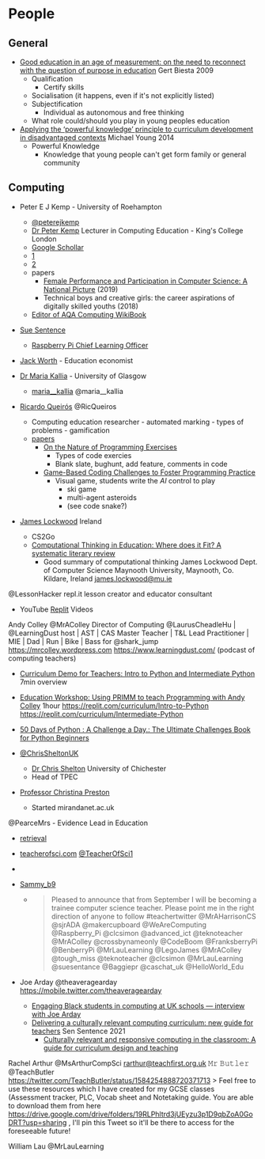 People
======

General
-------

* [Good education in an age of measurement: on the need to reconnect with the question of purpose in education](https://link.springer.com/article/10.1007/s11092-008-9064-9) Gert Biesta 2009
    * Qualification
        * Certify skills
    * Socialisation (it happens, even if it's not explicitly listed)
    * Subjectification
        * Individual as autonomous and free thinking
    * What role could/should you play in young peoples education
* [Applying the ‘powerful knowledge’ principle to curriculum development in disadvantaged contexts](https://impact.chartered.college/article/applying-powerful-knowledge-principle-curriculum-development-disadvantaged-contexts/) Michael Young 2014
    * Powerful Knowledge
        * Knowledge that young people can't get form family or general community

Computing
---------

* Peter E J Kemp -       University of Roehampton
    * [@peterejkemp](https://twitter.com/peterejkemp)
    * [Dr Peter Kemp](https://www.kcl.ac.uk/people/peter-kemp) Lecturer in Computing Education - King's College London
    * [Google Schollar](https://scholar.google.co.uk/citations?user=ZOP1huUAAAAJ&hl=en)
    * [1](https://dl.acm.org/profile/99659245012)
    * [2](https://www.researchgate.net/profile/Peter_Kemp4)
    * papers
        * [Female Performance and Participation in Computer Science: A National Picture](https://dl.acm.org/doi/10.1145/3366016) (2019)
        * Technical boys and creative girls: the career aspirations of digitally skilled youths (2018)
    * [Editor of AQA Computing WikiBook](http://itte.org.uk/wp/aqa-a-level-computing-wiki/)
* [Sue Sentence]()
    * [Raspberry Pi Chief Learning Officer](https://www.raspberrypi.org/blog/author/suesentance/)
* [Jack Worth](https://twitter.com/worth_jack) - Education economist
* [Dr Maria Kallia](https://www.gla.ac.uk/schools/computing/staff/mariakallia/#biography,researchinterests,publications,articles,booksections,researchreportsorpapers,conferenceproceedings) - University of Glasgow
    * [maria__kallia](https://twitter.com/maria__kallia) @maria__kallia

* [Ricardo Queirós](https://www.ricardoqueiros.com/) @RicQueiros
    * Computing education researcher - automated marking - types of problems - gamification
    * [papers](https://dblp.org/pid/67/2409.html)
        * [On the Nature of Programming Exercises](https://drops.dagstuhl.de/opus/volltexte/2020/12311/)
            * Types of code exercies
            * Blank slate, bughunt, add feature, comments in code
        * [Game-Based Coding Challenges to Foster Programming Practice](https://drops.dagstuhl.de/opus/volltexte/2020/12305/)
            * Visual game, students write the _AI_ control to play
                * ski game
                * multi-agent asteroids
                * (see code snake?)

* [James Lockwood](https://scholar.google.com/citations?user=m4tvBksAAAAJ&hl=en) Ireland
    * CS2Go
    * [Computational Thinking in Education: Where does it Fit? A systematic literary review](https://arxiv.org/abs/1703.07659)
        * Good summary of computational thinking
James Lockwood
Dept. of Computer Science
Maynooth University, Maynooth, Co. Kildare, Ireland
james.lockwood@mu.ie

@LessonHacker
repl.it lesson creator and educator consultant
* YouTube [Replit](https://www.youtube.com/c/replityt/videos) Videos

Andy Colley
@MrAColley
Director of Computing @LaurusCheadleHu
 | @LearningDust
 host | AST | CAS Master Teacher | T&L Lead Practitioner | MIE | Dad | Run | Bike | Bass for @shark_jump
https://mrcolley.wordpress.com
https://www.learningdust.com/ (podcast of computing teachers)

* [Curriculum Demo for Teachers: Intro to Python and Intermediate Python](https://www.youtube.com/watch?v=GAkda5J2mx8) 7min overview
* [Education Workshop: Using PRIMM to teach Programming with Andy Colley](https://www.youtube.com/watch?v=H0t2eBXazF0) 1hour
https://replit.com/curriculum/Intro-to-Python
https://replit.com/curriculum/Intermediate-Python

* [50 Days of Python : A Challenge a Day.: The Ultimate Challenges Book for Python Beginners](https://www.amazon.co.uk/Days-Python-Challenge-Challenges-Beginners-ebook/dp/B09TQ83JQB/)


* [@ChrisSheltonUK](https://twitter.com/chrissheltonuk)
    * [Dr Chris Shelton](https://www.chi.ac.uk/staff/dr-chris-shelton) University of Chichester
    * Head of TPEC


* [Professor Christina Preston](https://www.dmu.ac.uk/about-dmu/academic-staff/health-and-life-sciences/christina-preston/christina-preston.aspx)
    * Started mirandanet.ac.uk

@PearceMrs - Evidence Lead in Education
* [retrieval](https://twitter.com/PearceMrs/status/1534631105315454976)

* [teacherofsci.com](https://teacherofsci.com/) [@TeacherOfSci1](https://twitter.com/TeacherOfSci1)
* [](teachwithict.com)
* [Sammy_b9](https://twitter.com/Sammy_b9/status/1427247989723222017)
    * > Pleased to announce that from September I will be becoming a trainee computer science teacher. Please point me in the right direction of anyone to follow #teachertwitter
 @MrAHarrisonCS
 @sjrADA
 @makercupboard
 @WeAreComputing
 @Raspberry_Pi
 @clcsimon
 @advanced_ict
 @teknoteacher
 @MrAColley
 @crossbynameonly
 @CodeBoom
 @FranksberryPi
 @BenberryPi
 @MrLauLearning
 @LegoJames
 @MrAColley
 @tough_miss
 @teknoteacher
 @clcsimon
 @MrLauLearning
 @suesentance
 @Baggiepr
 @caschat_uk
 @HelloWorld_Edu

* Joe Arday @theaveragearday https://mobile.twitter.com/theaveragearday
    * [Engaging Black students in computing at UK schools — interview with Joe Arday](https://www.raspberrypi.org/blog/engaging-black-students-in-computing-uk-schools-joe-arday/)
    * [Delivering a culturally relevant computing curriculum: new guide for teachers](https://www.raspberrypi.org/blog/culturally-relevant-computing-curriculum-guidelines-for-teachers/) Sen Sentence 2021
        * [Culturally relevant and responsive computing in the classroom: A guide for curriculum design and teaching](https://static.raspberrypi.org/files/research/Guide+to+culturally+relevant+and+responsive+computing+in+the+classroom.pdf)


Rachel Arthur @MsArthurCompSci rarthur@teachfirst.org.uk
𝙼𝚛 𝙱𝚞𝚝𝚕𝚎𝚛 @TeachButler
    https://twitter.com/TeachButler/status/1584254888720371713
    > Feel free to use these resources which I have created for my GCSE classes (Assessment tracker, PLC, Vocab sheet and Notetaking guide. You are able to download them from here https://drive.google.com/drive/folders/19RLPhltrd3jUEyzu3p1D9qbZoA0GoDRT?usp=sharing , I'll pin this Tweet so it'll be there to access for the foreseeable future!

William Lau @MrLauLearning